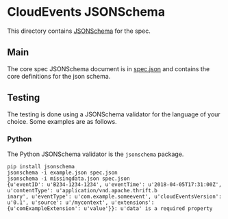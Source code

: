 # CloudEvents JSONSchema

This directory contains [JSONSchema](http://json-schema.org) for the
spec.

## Main

The core spec JSONSchema document is in [spec.json](spec.json) and
contains the core definitions for the json schema.

## Testing

The testing is done using a JSONSchema validator for the language of
your choice. Some examples are as follows.

### Python

The Python JSONSchema validator is the `jsonschema` package.

```
pip install jsonschema
jsonschema -i example.json spec.json
jsonschema -i missingdata.json spec.json
{u'eventID': u'B234-1234-1234', u'eventTime': u'2018-04-05T17:31:00Z', u'contentType': u'application/vnd.apache.thrift.b
inary', u'eventType': u'com.example.someevent', u'cloudEventsVersion': u'0.1', u'source': u'/mycontext', u'extensions':
{u'comExampleExtension': u'value'}}: u'data' is a required property
```
